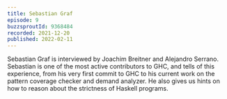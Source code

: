 ```yaml
---
title: Sebastian Graf
episode: 9
buzzsproutId: 9368484
recorded: 2021-12-20
published: 2022-02-11
---
```


Sebastian Graf is interviewed by Joachim Breitner and Alejandro Serrano.  Sebastian is one of the most active contributors to GHC, and tells of this experience, from his very first commit to GHC to his current work on the pattern coverage checker and demand analyzer. He also gives us hints on how to reason about the strictness of Haskell programs.
